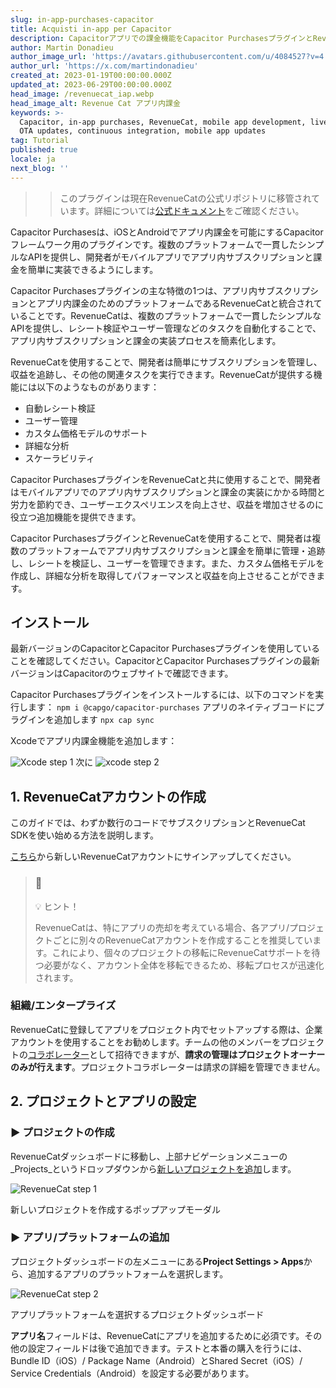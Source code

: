 ```yaml
---
slug: in-app-purchases-capacitor
title: Acquisti in-app per Capacitor
description: Capacitorアプリでの課金機能をCapacitor PurchasesプラグインとRevenueCatを使用して実装する方法
author: Martin Donadieu
author_image_url: 'https://avatars.githubusercontent.com/u/4084527?v=4'
author_url: 'https://x.com/martindonadieu'
created_at: 2023-01-19T00:00:00.000Z
updated_at: 2023-06-29T00:00:00.000Z
head_image: /revenuecat_iap.webp
head_image_alt: Revenue Cat アプリ内課金
keywords: >-
  Capacitor, in-app purchases, RevenueCat, mobile app development, live updates,
  OTA updates, continuous integration, mobile app updates
tag: Tutorial
published: true
locale: ja
next_blog: ''
---
```


>> このプラグインは現在RevenueCatの公式リポジトリに移管されています。詳細については[公式ドキュメント](https://wwwrevenuecatcom/docs/getting-started/installation/capacitor)をご確認ください。

Capacitor Purchasesは、iOSとAndroidでアプリ内課金を可能にするCapacitorフレームワーク用のプラグインです。複数のプラットフォームで一貫したシンプルなAPIを提供し、開発者がモバイルアプリでアプリ内サブスクリプションと課金を簡単に実装できるようにします。

Capacitor Purchasesプラグインの主な特徴の1つは、アプリ内サブスクリプションとアプリ内課金のためのプラットフォームであるRevenueCatと統合されていることです。RevenueCatは、複数のプラットフォームで一貫したシンプルなAPIを提供し、レシート検証やユーザー管理などのタスクを自動化することで、アプリ内サブスクリプションと課金の実装プロセスを簡素化します。

RevenueCatを使用することで、開発者は簡単にサブスクリプションを管理し、収益を追跡し、その他の関連タスクを実行できます。RevenueCatが提供する機能には以下のようなものがあります：

- 自動レシート検証
- ユーザー管理
- カスタム価格モデルのサポート
- 詳細な分析
- スケーラビリティ

Capacitor PurchasesプラグインをRevenueCatと共に使用することで、開発者はモバイルアプリでのアプリ内サブスクリプションと課金の実装にかかる時間と労力を節約でき、ユーザーエクスペリエンスを向上させ、収益を増加させるのに役立つ追加機能を提供できます。

Capacitor PurchasesプラグインとRevenueCatを使用することで、開発者は複数のプラットフォームでアプリ内サブスクリプションと課金を簡単に管理・追跡し、レシートを検証し、ユーザーを管理できます。また、カスタム価格モデルを作成し、詳細な分析を取得してパフォーマンスと収益を向上させることができます。

## インストール

最新バージョンのCapacitorとCapacitor Purchasesプラグインを使用していることを確認してください。CapacitorとCapacitor Purchasesプラグインの最新バージョンはCapacitorのウェブサイトで確認できます。

Capacitor Purchasesプラグインをインストールするには、以下のコマンドを実行します：
`npm i @capgo/capacitor-purchases`
アプリのネイティブコードにプラグインを追加します
`npx cap sync`

Xcodeでアプリ内課金機能を追加します：

![Xcode step 1](/iap_step1webp)
次に
![xcode step 2](/iap_step2webp)

## 1. RevenueCatアカウントの作成
このガイドでは、わずか数行のコードでサブスクリプションとRevenueCat SDKを使い始める方法を説明します。

[こちら](https://apprevenuecatcom/)から新しいRevenueCatアカウントにサインアップしてください。

> ### 📘
> 
> 💡 ヒント！
> 
> RevenueCatは、特にアプリの売却を考えている場合、各アプリ/プロジェクトごとに別々のRevenueCatアカウントを作成することを推奨しています。これにより、個々のプロジェクトの移転にRevenueCatサポートを待つ必要がなく、アカウント全体を移転できるため、移転プロセスが迅速化されます。

### 組織/エンタープライズ

RevenueCatに登録してアプリをプロジェクト内でセットアップする際は、企業アカウントを使用することをお勧めします。チームの他のメンバーをプロジェクトの[コラボレーター](https://wwwrevenuecatcom/docs/collaborators/)として招待できますが、**請求の管理はプロジェクトオーナーのみが行えます**。プロジェクトコラボレーターは請求の詳細を管理できません。

## 2. プロジェクトとアプリの設定

### ▶️ プロジェクトの作成

RevenueCatダッシュボードに移動し、上部ナビゲーションメニューの_Projects_というドロップダウンから[新しいプロジェクトを追加](https://apprevenuecatcom/overview/)します。

![RevenueCat step 1](/revenuecat_step1webp)

新しいプロジェクトを作成するポップアップモーダル

### ▶️ アプリ/プラットフォームの追加

プロジェクトダッシュボードの左メニューにある**Project Settings > Apps**から、追加するアプリのプラットフォームを選択します。

![RevenueCat step 2](/revenuecat_step2webp)

アプリプラットフォームを選択するプロジェクトダッシュボード

**アプリ名**フィールドは、RevenueCatにアプリを追加するために必須です。その他の設定フィールドは後で追加できます。テストと本番の購入を行うには、Bundle ID（iOS）/ Package Name（Android）とShared Secret（iOS）/ Service Credentials（Android）を設定する必要があります。